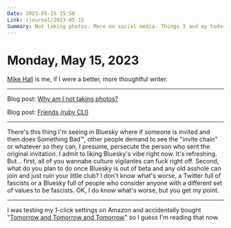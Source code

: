 ```yaml
---
Date: 2023-05-15 15:50
Link: /journal/2023-05-15
Summary: Not taking photos. More on social media. Things 3 and my todos.
---
```


# Monday, May 15, 2023

[Mike Hall](https://mike.puddingtime.org/) is me, if I were a better, more thoughtful writer.

---

Blog post: [Why am I not taking photos?](https://baty.net/2023/why-am-i-not-taking-photos)

Blog post: [Friends (ruby CLI)](https://baty.net/2023/friends-cli)

---

There's this thing I'm seeing in Bluesky where if someone is invited and then does Something Bad™, other people demand to see the "invite chain" or whatever so they can, I presume, persecute the person who sent the original invitation. I admit to liking Bluesky's vibe right now. It's refreshing. But... first, all of you wannabe culture vigilantes can fuck right off. Second, what do you plan to do once Bluesky is out of beta and any old asshole can join and just ruin your little club? I don't know what's worse, a Twitter full of fascists or a Bluesky full of people who consider anyone with a different set of values to be fascists. OK, I do know what's worse, but you get my point.

---

I was testing my 1-click settings on Amazon and accidentally bought "[Tomorrow and Tomorrow and Tomorrow](https://www.amazon.com/gp/product/B09JBCGQB8)" so I guess I'm reading that now.

